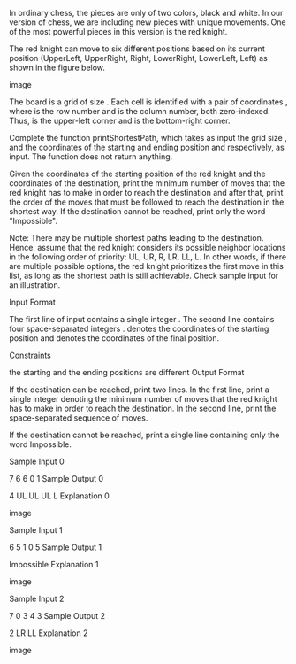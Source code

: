 In ordinary chess, the pieces are only of two colors, black and white. In our version of chess, we are including new pieces with unique movements. One of the most powerful pieces in this version is the red knight.

The red knight can move to six different positions based on its current position (UpperLeft, UpperRight, Right, LowerRight, LowerLeft, Left) as shown in the figure below.

image

The board is a grid of size . Each cell is identified with a pair of coordinates , where  is the row number and  is the column number, both zero-indexed. Thus,  is the upper-left corner and  is the bottom-right corner.

Complete the function printShortestPath, which takes as input the grid size , and the coordinates of the starting and ending position  and  respectively, as input. The function does not return anything.

Given the coordinates of the starting position of the red knight and the coordinates of the destination, print the minimum number of moves that the red knight has to make in order to reach the destination and after that, print the order of the moves that must be followed to reach the destination in the shortest way. If the destination cannot be reached, print only the word "Impossible".

Note: There may be multiple shortest paths leading to the destination. Hence, assume that the red knight considers its possible neighbor locations in the following order of priority: UL, UR, R, LR, LL, L. In other words, if there are multiple possible options, the red knight prioritizes the first move in this list, as long as the shortest path is still achievable. Check sample input  for an illustration.

Input Format

The first line of input contains a single integer . The second line contains four space-separated integers .  denotes the coordinates of the starting position and  denotes the coordinates of the final position.

Constraints

the starting and the ending positions are different
Output Format

If the destination can be reached, print two lines. In the first line, print a single integer denoting the minimum number of moves that the red knight has to make in order to reach the destination. In the second line, print the space-separated sequence of moves.

If the destination cannot be reached, print a single line containing only the word Impossible.

Sample Input 0

7
6 6 0 1
Sample Output 0

4
UL UL UL L
Explanation 0

image

Sample Input 1

6
5 1 0 5
Sample Output 1

Impossible
Explanation 1

image

Sample Input 2

7
0 3 4 3
Sample Output 2

2
LR LL
Explanation 2

image